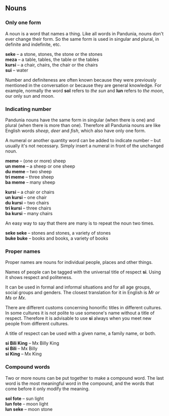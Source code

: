 ## Nouns

### Only one form

A noun is a word that names a thing.
Like all words in Pandunia, nouns don't ever change their form.
So the same form is used in singular and plural, in definite and indefinite, etc.

**seke**
– a stone, stones, the stone or the stones  
**meza**
– a table, tables, the table or the tables  
**kursi**
– a chair, chairs, the chair or the chairs  
**sui**
– water

Number and definiteness are often known because they were previously mentioned in the conversation or because they are general knowledge.
For example, normally the word **sol** refers to _the sun_ and **lun** refers to _the moon_, our only sun and moon.


### Indicating number

Pandunia nouns have the same form
in singular (when there is one)
and plural (when there is more than one).
Therefore all Pandunia nouns are like English words
_sheep_, _deer_ and _fish_,
which also have only one form.

A numeral or another quantity word can be added to indicate number
– but usually it's not necessary.
Simply insert a numeral in front of the unchanged noun.

**meme**
– (one or more) sheep  
**un meme**
– a sheep or one sheep  
**du meme**
– two sheep  
**tri meme**
– three sheep  
**ba meme**
– many sheep

**kursi**
– a chair or chairs  
**un kursi**
– one chair  
**du kursi**
– two chairs  
**tri kursi**
– three chairs  
**ba kursi**
– many chairs

An easy way to say that there are many is to repeat the noun two times.

**seke seke**
– stones and stones, a variety of stones  
**buke buke**
– books and books, a variety of books


### Proper names

Proper names are nouns for individual people, places and other things.

Names of people can be tagged with the universal title of respect
**si**.
Using it shows respect and politeness.

It can be used in formal and informal situations and for all age groups, social groups and genders.
The closest translation for it in English is _Mr or Ms_ or _Mx_.

There are different customs concerning honorific titles in different cultures.
In some cultures it is not polite to use someone's name without a title of respect.
Therefore it is advisable to use **si** always when you meet new people from different cultures.

A title of respect can be used with a given name, a family name, or both.

**si Bili King**
– Mx Billy King  
**si Bili**
– Mx Billy  
**si King**
– Mx King


### Compound words

Two or more nouns can be put together to make a compound word.
The last word is the most meaningful word in the compound,
and the words that come before it only modify the meaning.

**sol fote**
– sun light  
**lun fote**
– moon light  
**lun seke**
– moon stone

